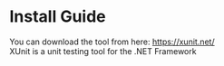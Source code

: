 # Install Guide

You can download the tool from here:   <https://xunit.net/>  
XUnit is a unit testing tool for the .NET Framework
